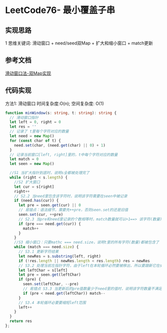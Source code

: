 # LeetCode76- 最小覆盖子串

## 实现思路

1 思维关键词: 滑动窗口 + need/seed双Map + 扩大和缩小窗口 + match更新

## 参考文档

[滑动窗口法-双Map实现](https://www.bilibili.com/video/BV1Zd4y117AT/?spm_id_from=333.337.search-card.all.click&vd_source=de22748e25abdf5163defdbe3ac17e65)


## 代码实现

方法1: 滑动窗口  时间复杂度:O(n); 空间复杂度: O(1)

```ts
function minWindow(s: string, t: string): string {
  // 滑动窗口指针
  let left = 0, right = 0
  let res = ''
  // 记录了 t里每个字符对应的数量
  let need = new Map()
  for (const char of t) {
    need.set(char, (need.get(char) || 0) + 1)
  }
  // 记录当前窗口[left, right]里的，t中每个字符对应的数量
  let match = 0
  let seen = new Map()

  //S1 当扩大指针到底时，说明s全都被处理完了
  while (right < s.length) {
    //S2 扩大窗口
    let cur = s[right]
    right++
    // S2.2 当need里包含该字符时，说明该字符需要在seen中被记录
    if (need.has(cur)) {
      let pre = seen.get(cur) || 0
      // 易错点：语法细节，需要先++pre，否则seen.set的还是旧值
      seen.set(cur, ++pre)
      // S2.3 当pre和need里记录的个数相等时，match数量就可以+1==> 该字符(数量)已经都被包含在当前窗口里了
      if (pre === need.get(cur)) {
        match++
      }
    }
    //S3 缩小窗口：只要mathc === need.size，说明t里的所有字符(数量)都被包含了
    while (match === need.size) {
      // S3.1 更新字符结果
      let newRes = s.substring(left, right)
      if (!res.length || newRes.length < res.length) res = newRes
      // S3.2 处理当前左指针字符，由于left在本轮循环必然要被移出，所以要跟新它在seen里的值
      let leftChar = s[left]
      let pre = seen.get(leftChar)
      if (pre) {
        seen.set(leftChar, --pre)
        // 易错点 S3.3 当更新后的pre值数量少于need里的值时，说明该字符数量不满足了match，所以要更新循环值
        if (pre < need.get(leftChar)) match--
      }
      // S3.4 本轮循环必要要缩短left范围
      left++
    }
  }
  return res
};
```